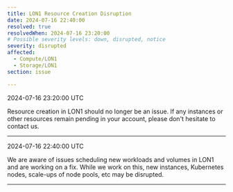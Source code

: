 ```yaml
---
title: LON1 Resource Creation Disruption 
date: 2024-07-16 22:40:00
resolved: true
resolvedWhen: 2024-07-16 23:20:00
# Possible severity levels: down, disrupted, notice
severity: disrupted
affected:
  - Compute/LON1
  - Storage/LON1
section: issue

---
```


2024-07-16 23:20:00 UTC

Resource creation in LON1 should no longer be an issue. If any instances or other resources remain pending in your account, please don't hesitate to contact us.

---

2024-07-16 22:40:00 UTC

We are aware of issues scheduling new workloads and volumes in LON1 and are working on a fix. While we work on this, new instances, Kubernetes nodes, scale-ups of node pools, etc may be disrupted.

---
